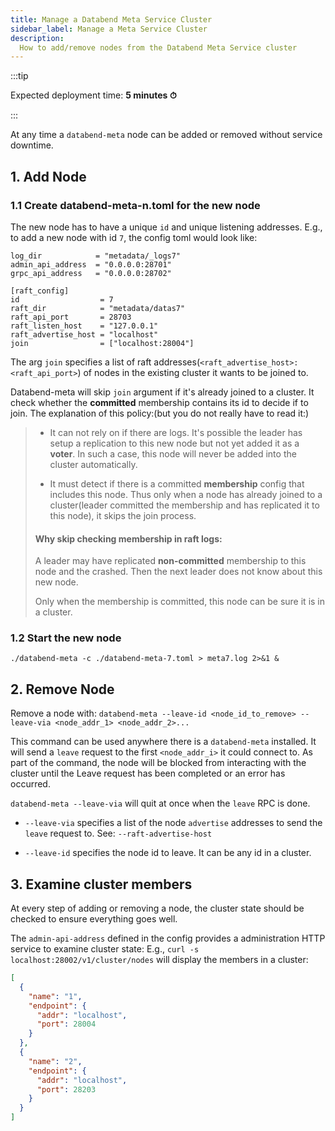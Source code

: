 ```yaml
---
title: Manage a Databend Meta Service Cluster
sidebar_label: Manage a Meta Service Cluster
description:
  How to add/remove nodes from the Databend Meta Service cluster
---
```


:::tip

Expected deployment time: **5 minutes ⏱**

:::

At any time a `databend-meta` node can be added or removed without service downtime.

## 1. Add Node

### 1.1 Create databend-meta-n.toml for the new node

The new node has to have a unique `id` and unique listening addresses.
E.g., to add a new node with id `7`, the config toml would look like:

```shell title="databend-meta-7.toml"
log_dir            = "metadata/_logs7"
admin_api_address  = "0.0.0.0:28701"
grpc_api_address   = "0.0.0.0:28702"

[raft_config]
id                  = 7
raft_dir            = "metadata/datas7"
raft_api_port       = 28703
raft_listen_host    = "127.0.0.1"
raft_advertise_host = "localhost"
join                = ["localhost:28004"]
```

The arg `join` specifies a list of raft addresses(`<raft_advertise_host>:<raft_api_port>`) of nodes in the existing cluster it wants to
be joined to.

Databend-meta will skip `join` argument if it's already joined to a cluster.
It check whether the **committed** membership contains its id to decide if to
join. The explanation of this policy:(but you do not really have to read it:)

> - It can not rely on if there are logs.
>   It's possible the leader has setup a replication to this new
>   node but not yet added it as a **voter**. In such a case, this node will
>   never be added into the cluster automatically.
>
> - It must detect if there is a committed **membership** config
>   that includes this node. Thus only when a node has already joined to a
>   cluster(leader committed the membership and has replicated it to this node),
>   it skips the join process.
>
> #### Why skip checking membership in raft logs:
>
> A leader may have replicated **non-committed** membership to this node and the crashed.
> Then the next leader does not know about this new node.
>
> Only when the membership is committed, this node can be sure it is in a cluster.


### 1.2 Start the new node

```shell
./databend-meta -c ./databend-meta-7.toml > meta7.log 2>&1 &
```

## 2. Remove Node

Remove a node with:
`databend-meta --leave-id <node_id_to_remove> --leave-via <node_addr_1> <node_addr_2>...`

This command can be used anywhere there is a `databend-meta` installed.
It will send a `leave` request to the first `<node_addr_i>` it could connect to.
As part of the command, the node will be blocked from interacting with the cluster until the Leave request has been completed or an error has occurred.

`databend-meta --leave-via` will quit at once when the `leave` RPC is done.

- `--leave-via` specifies a list of the node `advertise` addresses to send the `leave` request to.
  See: `--raft-advertise-host`

- `--leave-id` specifies the node id to leave. It can be any id in a cluster.

## 3. Examine cluster members

At every step of adding or removing a node, the cluster state should be checked to ensure everything goes well.

The `admin-api-address` defined in the config provides a administration HTTP service to examine cluster state:
E.g., `curl -s localhost:28002/v1/cluster/nodes` will display the members in a cluster:

```json
[
  {
    "name": "1",
    "endpoint": {
      "addr": "localhost",
      "port": 28004
    }
  },
  {
    "name": "2",
    "endpoint": {
      "addr": "localhost",
      "port": 28203
    }
  }
]
```
